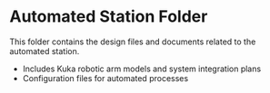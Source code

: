 # Automated Station Folder

This folder contains the design files and documents related to the automated station.

- Includes Kuka robotic arm models and system integration plans
- Configuration files for automated processes